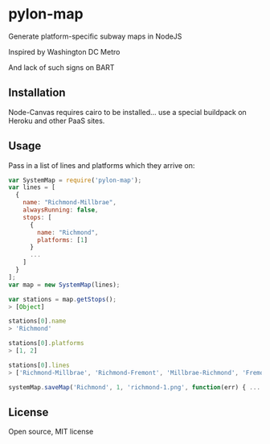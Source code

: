 # pylon-map

Generate platform-specific subway maps in NodeJS

Inspired by Washington DC Metro

And lack of such signs on BART

## Installation

Node-Canvas requires cairo to be installed... use a special buildpack on Heroku
and other PaaS sites.

## Usage

Pass in a list of lines and platforms which they arrive on:

```javascript
var SystemMap = require('pylon-map');
var lines = [
  {
    name: "Richmond-Millbrae",
    alwaysRunning: false,
    stops: [
      {
        name: "Richmond",
        platforms: [1]
      }
      ...
    ]
  }
];
var map = new SystemMap(lines);

var stations = map.getStops();
> [Object]

stations[0].name
> 'Richmond'

stations[0].platforms
> [1, 2]

stations[0].lines
> ['Richmond-Millbrae', 'Richmond-Fremont', 'Millbrae-Richmond', 'Fremont-Richmond']

systemMap.saveMap('Richmond', 1, 'richmond-1.png', function(err) { ... });
```

## License

Open source, MIT license